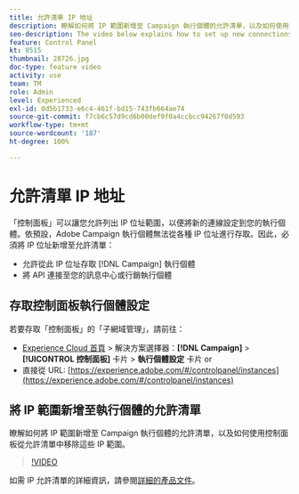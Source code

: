 ```yaml
---
title: 允許清單 IP 地址
description: 瞭解如何將 IP 範圍新增至 Campaign 執行個體的允許清單，以及如何使用控制面板從允許清單中移除這些 IP 範圍。
seo-description: The video below explains how to set up new connections to your instances by allow listing IP addresses ranges.
feature: Control Panel
kt: 8515
thumbnail: 28726.jpg
doc-type: feature video
activity: use
team: TM
role: Admin
level: Experienced
exl-id: 0d5b1733-e6c4-461f-bd15-743fb664ae74
source-git-commit: f7cb6c57d9cd6b00def9f0a4ccbcc94267f0d593
workflow-type: tm+mt
source-wordcount: '187'
ht-degree: 100%

---
```


# 允許清單 IP 地址

「控制面板」可以讓您允許列出 IP 位址範圍，以便將新的連線設定到您的執行個體。依預設，Adobe Campaign 執行個體無法從各種 IP 位址進行存取。因此，必須將 IP 位址新增至允許清單：

* 允許從此 IP 位址存取 [!DNL Campaign] 執行個體
* 將 API 連接至您的訊息中心或行銷執行個體

## 存取控制面板執行個體設定

若要存取「控制面板」的「子網域管理」，請前往：

* [Experience Cloud 首頁](https://experience.adobe.com/#/home) > 解決方案選擇器：**[!DNL Campaign]** > **[!UICONTROL 控制面板]** 卡片 > **執行個體設定** 卡片
or
* 直接從 URL: [https://experience.adobe.com/#/controlpanel/instances](https://experience.adobe.com/#/controlpanel/instances)

## 將 IP 範圍新增至執行個體的允許清單

瞭解如何將 IP 範圍新增至 Campaign 執行個體的允許清單，以及如何使用控制面板從允許清單中移除這些 IP 範圍。

>[!VIDEO](https://video.tv.adobe.com/v/28726?quality=12)

如需 IP 允許清單的詳細資訊，請參閱[詳細的產品文件](https://experienceleague.adobe.com/docs/control-panel/using/sftp-management/ip-range-allow-listing.html?lang=zh-Hant)。
